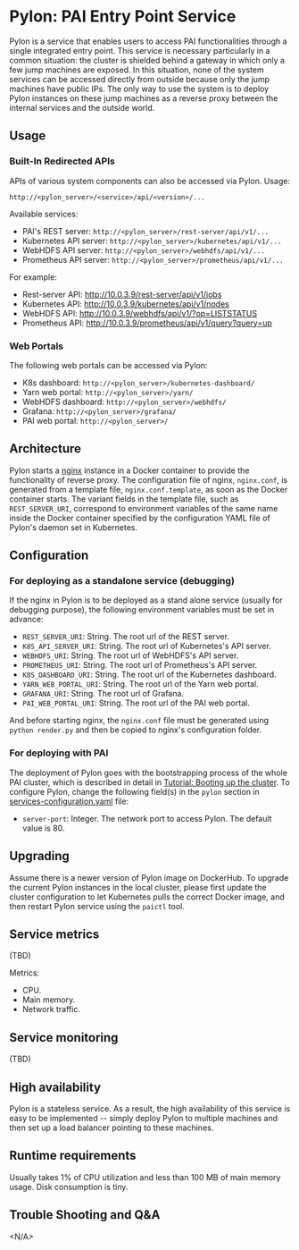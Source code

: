 # Pylon: PAI Entry Point Service

Pylon is a service that enables users to access PAI functionalities through a single integrated entry point. This service is necessary particularly in a common situation: the cluster is shielded behind a gateway in which only a few jump machines are exposed. In this situation, none of the system services can be accessed directly from outside because only the jump machines have public IPs. The only way to use the system is to deploy Pylon instances on these jump machines as a reverse proxy between the internal services and the outside world.

## Usage

### Built-In Redirected APIs

APIs of various system components can also be accessed via Pylon. Usage:

```
http://<pylon_server>/<service>/api/<version>/...
```

Available services:

- PAI's REST server: `http://<pylon_server>/rest-server/api/v1/...`
- Kubernetes API server: `http://<pylon_server>/kubernetes/api/v1/...`
- WebHDFS API server: `http://<pylon_server>/webhdfs/api/v1/...`
- Prometheus API server: `http://<pylon_server>/prometheus/api/v1/...`

For example:

- Rest-server API: http://10.0.3.9/rest-server/api/v1/jobs
- Kubernetes API: http://10.0.3.9/kubernetes/api/v1/nodes
- WebHDFS API: http://10.0.3.9/webhdfs/api/v1/?op=LISTSTATUS
- Prometheus API: http://10.0.3.9/prometheus/api/v1/query?query=up

### Web Portals

The following web portals can be accessed via Pylon:

- K8s dashboard: `http://<pylon_server>/kubernetes-dashboard/`
- Yarn web portal: `http://<pylon_server>/yarn/`
- WebHDFS dashboard: `http://<pylon_server>/webhdfs/`
- Grafana: `http://<pylon_server>/grafana/`
- PAI web portal: `http://<pylon_server>/`

## Architecture

Pylon starts a [nginx](http://nginx.org/) instance in a Docker container to provide the functionality of reverse proxy. The configuration file of nginx, `nginx.conf`, is generated from a template file, `nginx.conf.template`, as soon as the Docker container starts. The variant fields in the template file, such as `REST_SERVER_URI`, correspond to environment variables of the same name inside the Docker container specified by the configuration YAML file of Pylon's daemon set in Kubernetes.

## Configuration

### For deploying as a standalone service (debugging)

If the nginx in Pylon is to be deployed as a stand alone service (usually for debugging purpose), the following environment variables must be set in advance:
  - `REST_SERVER_URI`: String. The root url of the REST server.
  - `K8S_API_SERVER_URI`: String. The root url of Kubernetes's API server.
  - `WEBHDFS_URI`: String. The root url of WebHDFS's API server.
  - `PROMETHEUS_URI`: String. The root url of Prometheus's API server.
  - `K8S_DASHBOARD_URI`: String. The root url of the Kubernetes dashboard.
  - `YARN_WEB_PORTAL_URI`: String. The root url of the Yarn web portal.
  - `GRAFANA_URI`: String. The root url of Grafana.
  - `PAI_WEB_PORTAL_URI`: String. The root url of the PAI web portal.

And before starting nginx, the `nginx.conf` file must be generated using `python render.py` and then be copied to nginx's configuration folder.

### For deploying with PAI

The deployment of Pylon goes with the bootstrapping process of the whole PAI cluster, which is described in detail in [Tutorial: Booting up the cluster](../pai-management/doc/distributed-deploy.md). To configure Pylon, change the following field(s) in the `pylon` section in [services-configuration.yaml](../../examples/cluster-configuration/services-configuration.yaml) file:

* `server-port`: Integer. The network port to access Pylon. The default value is 80.


## Upgrading

Assume there is a newer version of Pylon image on DockerHub. To upgrade the current Pylon instances in the local cluster, please first update the cluster configuration to let Kubernetes pulls the correct Docker image, and then restart Pylon service using the `paictl` tool.

## Service metrics

(TBD)

Metrics:
  - CPU.
  - Main memory.
  - Network traffic.

## Service monitoring

(TBD)

## High availability

Pylon is a stateless service. As a result, the high availability of this service is easy to be implemented -- simply deploy Pylon to multiple machines and then set up a load balancer pointing to these machines.

## Runtime requirements

Usually takes 1% of CPU utilization and less than 100 MB of main memory usage. Disk consumption is tiny.

## Trouble Shooting and Q&A

<N/A>
